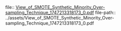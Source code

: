 file:: [View_of_SMOTE_Synthetic_Minority_Over-sampling_Technique_1747213318173_0.pdf](../assets/View_of_SMOTE_Synthetic_Minority_Over-sampling_Technique_1747213318173_0.pdf)
file-path:: ../assets/View_of_SMOTE_Synthetic_Minority_Over-sampling_Technique_1747213318173_0.pdf
